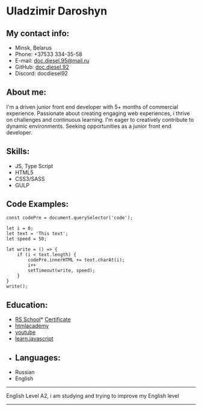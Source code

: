 # Uladzimir Daroshyn
## My contact info:
* Minsk, Belarus
* Phone: +37533 334-35-58
* E-mail: [doc.diesel.95@mail.ru](mailto:doc.diesel.95@mail.ru "doc.diesel.95@mail.ru")
* GitHub: [doc.diesel.92](https://github.com/DocDiesel92 "doc.diesel.92")
* Discord: docdiesel92
## About me:
I'm a driven junior front end developer with 5+ months of commercial experience. Passionate about creating engaging web experiences, i thrive on challenges and continuous learning. I'm eager to creatively contribute to dynamic environments. Seeking opportunities as a junior front end developer.
## Skills:
- JS, Type Script
- HTML5
- CSS3/SASS
- GULP
## Code Examples:
    const codePre = document.querySelector('code');

    let i = 0;
    let text = 'This text';
    let speed = 50;

    let write = () => {
        if (i < text.length) {
            codePre.innerHTML += text.charAt(i);
            i++
            setTimeout(write, speed);
        }
    }
    write();
## Education:
- [RS School](https://rs.school/ "RS School")* [Certificate](https://docviewer.yandex.by/view/342202273/?*=JXCY%2Bx8rvIDJgDMUGmv3496t5AJ7InVybCI6InlhLWRpc2stcHVibGljOi8vemxwWmljUFBDMWlCdE5BQlBKU0psNUVQRGk3UlVLMERyL28yaENYdkZTNCtqakxxSStWTTlTb2djWDJaM0gzbXEvSjZicG1SeU9Kb25UM1ZvWG5EYWc9PSIsInRpdGxlIjoib2lhcjB3aWMucGRmIiwibm9pZnJhbWUiOmZhbHNlLCJ1aWQiOiIzNDIyMDIyNzMiLCJ0cyI6MTY0NzQyMTk5NjM4NCwieXUiOiI5MTY1ODY0MzQxNjQ1MTM4NTcxIn0%3D "Certificate")
- [htmlacademy](https://htmlacademy.ru/ "htmlacademy")
- [youtube](https://www.youtube.com/c/FreelancerLifeStyle/videos "youtube")
- [learn.javascript](https://learn.javascript.ru/ "learn.javascript")
- ## Languages:
- Russian
- English

------------


English
Level A2, i am studying and trying to improve my English level

------------
